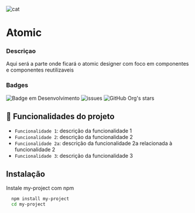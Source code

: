 ![cat](https://user-images.githubusercontent.com/111311197/185463944-dc50e0a4-33a2-4b94-a7d8-ab6120d5bafe.jpeg)

# Atomic

### Descriçao
Aqui será a parte onde ficará o atomic designer com foco em componentes e componentes reutilizaveis 

### Badges
![Badge em Desenvolvimento](http://img.shields.io/static/v1?label=STATUS&message=EM%20DESENVOLVIMENTO&color=GREEN&style=for-the-badge)
![issues](https://img.shields.io/github/issues/fernandamachado1/exemple-rdmd?style=for-the-badge)
![GitHub Org's stars](https://img.shields.io/github/stars/fernandamachado1/exemple-rdmd?style=for-the-badge)

## :hammer: Funcionalidades do projeto

- `Funcionalidade 1`: descrição da funcionalidade 1
- `Funcionalidade 2`: descrição da funcionalidade 2
- `Funcionalidade 2a`: descrição da funcionalidade 2a relacionada à funcionalidade 2
- `Funcionalidade 3`: descrição da funcionalidade 3


## Instalação

Instale my-project com npm

```bash
  npm install my-project
  cd my-project
```
    